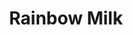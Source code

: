 ---
draft: false
slug: rainbow-milk-7106d954
title: Rainbow Milk
type: books
params:
  authors:
    - Paul Mendez
  book_title: Rainbow Milk
  book_description: An essential and revelatory coming-of-age narrative from a thrilling new voice,Rainbow Milkfollows nineteen-year-old Jesse McCarthy as he grapples with his racial and sexual identities against the backdrop of his Jehovah's Witness upbringing.In the 1950s, ex-boxer Norman Alonso is a determined and humble Jamaican who has immigrated to Britain with his wife and children to secure a brighter future. Blighted with unexpected illness and racism, Norman and his family are resilient, but are all too aware that their family will need more than just hope to survive in their new country.At the turn of the millennium, Jesse seeks a fresh start in London, escaping a broken immediate family, a repressive religious community and his depressed hometown in the industrial Black Country. But once he arrives he finds himself at a loss for a new center of gravity, and turns to sex work, music and art to create his own notions of love, masculinity and spirituality.A wholly original novel as tender as it is visceral,Rainbow Milkis a bold reckoning with race, class, sexuality, freedom and religion across generations, time and cultures.
  cover: https://images-na.ssl-images-amazon.com/images/S/compressed.photo.goodreads.com/books/1602561987i/55573130.jpg
  isbn: '9780349700588'
  languages:
    - Английский
  goodreads_link: https://www.goodreads.com/book/show/55573130-rainbow-milk
  page_count: '368'
  publication_year: '2020'
  russian_audioversion: false
  russian_translation_status: unknown
  short_book_description: An essential and revelatory coming-of-age narrative from a thrilling new voice,Rainbow Milkfollows nineteen-year-old Jesse McCarthy as he grapples with his racial and sexual identities against the...
  tags:
    - English literature
    - FICTION / Cultural Heritage
    - FICTION / LGBTQ+ / General
    - FICTION / Literary
    - Fiction coming of age
    - Fiction cultural heritage
    - Fiction lgbtq+ general
    - Garçons adolescents
    - Homosexuels masculins
    - Identité sexuelle
    - Jamaicans
    - Jamaïquains
    - Jehovah's Witnesses
    - LGBTQ+
    - Minorités sexuelles
    - New York Times reviewed
    - Romans nouvelles
    - Sex workers
    - Témoins de Jéhovah
    - boys
    - contemporary
    - fiction
    - gay
    - gender identity
    - historical
    - historical fiction
    - literary fiction
    - queer
    - teenage
---